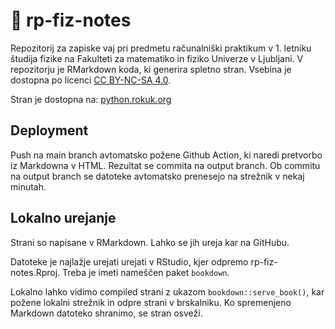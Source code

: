 # 🍪 rp-fiz-notes

Repozitorij za zapiske vaj pri predmetu računalniški praktikum v 1. letniku študija fizike na Fakulteti za matematiko in fiziko Univerze v Ljubljani. V repozitorju je RMarkdown koda, ki generira spletno stran. Vsebina je dostopna po licenci [CC BY-NC-SA 4.0](https://creativecommons.org/licenses/by-nc-sa/4.0/).

Stran je dostopna na: [python.rokuk.org](https://python.rokuk.org)

## Deployment

Push na main branch avtomatsko požene Github Action, ki naredi pretvorbo iz Markdowna v HTML. Rezultat se commita na output branch. Ob commitu na output branch se datoteke avtomatsko prenesejo na strežnik v nekaj minutah.

## Lokalno urejanje

Strani so napisane v RMarkdown. Lahko se jih ureja kar na GitHubu.

Datoteke je najlažje urejati urejati v RStudio, kjer odpremo rp-fiz-notes.Rproj. Treba je imeti nameščen paket `bookdown`.

Lokalno lahko vidimo compiled strani z ukazom `bookdown::serve_book()`, kar požene lokalni strežnik in odpre strani v brskalniku. Ko spremenjeno Markdown datoteko shranimo, se stran osveži.
